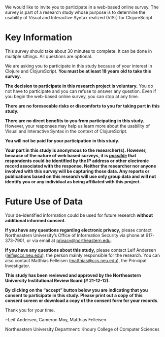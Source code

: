 We would like to invite you to participate in a web-based online survey. The
survey is part of a research study whose purpose is to determine the usability
of Visual and Interactive Syntax realized (VISr) for ClojureScript.

# Key Information

This survey should take about 30 minutes to complete. It can be done in
multiple sittings. All questions are optional.

We are asking you to participate in this study because of your interest in
Clojure and ClojureScript. **You must be at least 18 years old to take this
survey.**

**The decision to participate in this research project is voluntary.** You do not
have to participate and you can refuse to answer any question. Even if you begin
the web-based online survey, you can stop at any time.

**There are no foreseeable risks or discomforts to you for taking part in this
study.**

**There are no direct benefits to you from participating in this study.**
However, your responses may help us learn more about the usability of Visual and
Interactive Syntax in the context of ClojureScript.

**You will not be paid for your participation in this study.**

**Your part in this study is anonymous to the researcher(s). However, because of
the nature of web based surveys, it is <u>_possible_</u> that respondents could be
identified by the IP address or other electronic record associated with the
response. Neither the researcher nor anyone involved with this survey will be
capturing those data. Any reports or publications based on this research will
use only group data and will not identify you or any individual as being
affiliated with this project.**

# Future Use of Data

Your de-identified information could be used for future research **without
additional informed consent.**

**If you have any questions regarding electronic privacy,** please contact
Northeastern University’s Office of Information Security via phone at
617-373-7901, or via email at privacy@northeastern.edu.

**If you have any questions about this study,** please contact Leif Andersen
(leif@ccs.neu.edu), the person mainly responsible for the research. You can also
contact Matthias Felleisen (matthias@ccs.neu.edu), the Principal Investigator.

**This study has been reviewed and approved by the Northeastern University Institutional Review Board (# 21-12-12).**

**By clicking on the “accept” button below you are indicating that you consent
to participate in this study. Please print out a copy of this consent screen or
download a copy of the consent form for your records.**

Thank you for your time. 

~Leif Andersen, Cameron Moy, Matthias Felleisen

Northeastern University Department: Khoury College of Computer Sciences
